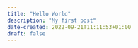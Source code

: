 ```yaml
---
title: "Hello World"
description: "My first post"
date-created: 2022-09-21T11:11:53+01:00
draft: false
---
```

